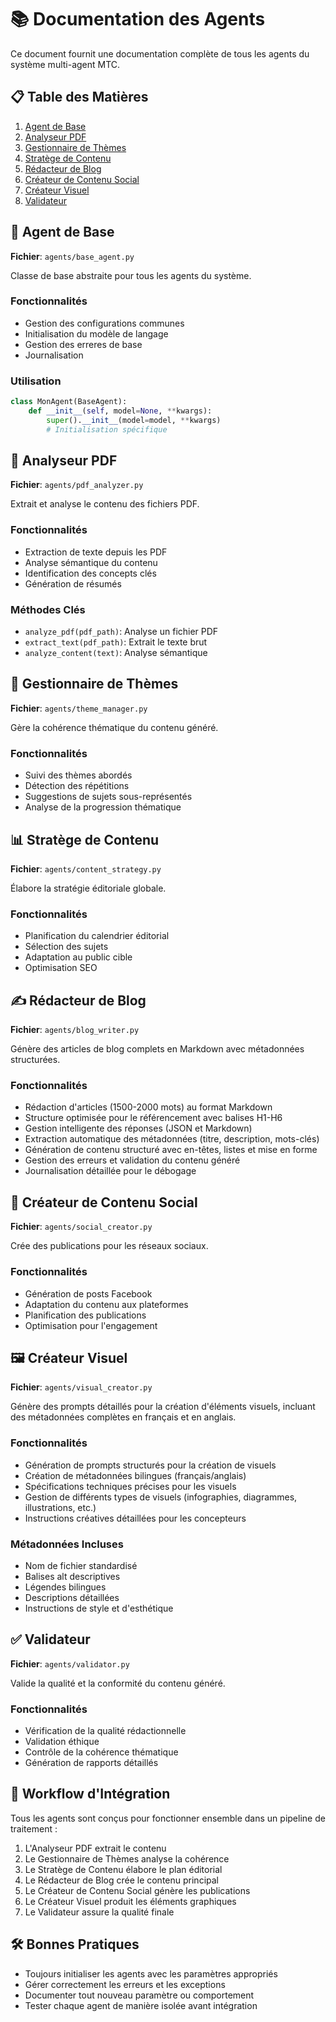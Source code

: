 # 📚 Documentation des Agents

Ce document fournit une documentation complète de tous les agents du système multi-agent MTC.

## 📋 Table des Matières

1. [Agent de Base](#-agent-de-base)
2. [Analyseur PDF](#-analyseur-pdf)
3. [Gestionnaire de Thèmes](#-gestionnaire-de-thèmes)
4. [Stratège de Contenu](#-stratège-de-contenu)
5. [Rédacteur de Blog](#-rédacteur-de-blog)
6. [Créateur de Contenu Social](#-créateur-de-contenu-social)
7. [Créateur Visuel](#-créateur-visuel)
8. [Validateur](#-validateur)

## 🔹 Agent de Base

**Fichier**: `agents/base_agent.py`

Classe de base abstraite pour tous les agents du système.

### Fonctionnalités
- Gestion des configurations communes
- Initialisation du modèle de langage
- Gestion des erreres de base
- Journalisation

### Utilisation
```python
class MonAgent(BaseAgent):
    def __init__(self, model=None, **kwargs):
        super().__init__(model=model, **kwargs)
        # Initialisation spécifique
```

## 📄 Analyseur PDF

**Fichier**: `agents/pdf_analyzer.py`

Extrait et analyse le contenu des fichiers PDF.

### Fonctionnalités
- Extraction de texte depuis les PDF
- Analyse sémantique du contenu
- Identification des concepts clés
- Génération de résumés

### Méthodes Clés
- `analyze_pdf(pdf_path)`: Analyse un fichier PDF
- `extract_text(pdf_path)`: Extrait le texte brut
- `analyze_content(text)`: Analyse sémantique

## 🎨 Gestionnaire de Thèmes

**Fichier**: `agents/theme_manager.py`

Gère la cohérence thématique du contenu généré.

### Fonctionnalités
- Suivi des thèmes abordés
- Détection des répétitions
- Suggestions de sujets sous-représentés
- Analyse de la progression thématique

## 📊 Stratège de Contenu

**Fichier**: `agents/content_strategy.py`

Élabore la stratégie éditoriale globale.

### Fonctionnalités
- Planification du calendrier éditorial
- Sélection des sujets
- Adaptation au public cible
- Optimisation SEO

## ✍️ Rédacteur de Blog

**Fichier**: `agents/blog_writer.py`

Génère des articles de blog complets en Markdown avec métadonnées structurées.

### Fonctionnalités
- Rédaction d'articles (1500-2000 mots) au format Markdown
- Structure optimisée pour le référencement avec balises H1-H6
- Gestion intelligente des réponses (JSON et Markdown)
- Extraction automatique des métadonnées (titre, description, mots-clés)
- Génération de contenu structuré avec en-têtes, listes et mise en forme
- Gestion des erreurs et validation du contenu généré
- Journalisation détaillée pour le débogage

## 📱 Créateur de Contenu Social

**Fichier**: `agents/social_creator.py`

Crée des publications pour les réseaux sociaux.

### Fonctionnalités
- Génération de posts Facebook
- Adaptation du contenu aux plateformes
- Planification des publications
- Optimisation pour l'engagement

## 🖼️ Créateur Visuel

**Fichier**: `agents/visual_creator.py`

Génère des prompts détaillés pour la création d'éléments visuels, incluant des métadonnées complètes en français et en anglais.

### Fonctionnalités
- Génération de prompts structurés pour la création de visuels
- Création de métadonnées bilingues (français/anglais)
- Spécifications techniques précises pour les visuels
- Gestion de différents types de visuels (infographies, diagrammes, illustrations, etc.)
- Instructions créatives détaillées pour les concepteurs

### Métadonnées Incluses
- Nom de fichier standardisé
- Balises alt descriptives
- Légendes bilingues
- Descriptions détaillées
- Instructions de style et d'esthétique

## ✅ Validateur

**Fichier**: `agents/validator.py`

Valide la qualité et la conformité du contenu généré.

### Fonctionnalités
- Vérification de la qualité rédactionnelle
- Validation éthique
- Contrôle de la cohérence thématique
- Génération de rapports détaillés

## 🔄 Workflow d'Intégration

Tous les agents sont conçus pour fonctionner ensemble dans un pipeline de traitement :

1. L'Analyseur PDF extrait le contenu
2. Le Gestionnaire de Thèmes analyse la cohérence
3. Le Stratège de Contenu élabore le plan éditorial
4. Le Rédacteur de Blog crée le contenu principal
5. Le Créateur de Contenu Social génère les publications
6. Le Créateur Visuel produit les éléments graphiques
7. Le Validateur assure la qualité finale

## 🛠 Bonnes Pratiques

- Toujours initialiser les agents avec les paramètres appropriés
- Gérer correctement les erreurs et les exceptions
- Documenter tout nouveau paramètre ou comportement
- Tester chaque agent de manière isolée avant intégration
